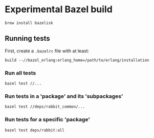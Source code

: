 # Experimental Bazel build

`brew install bazelisk`

## Running tests

First, create a `.bazelrc` file with at least:

```
build --//bazel_erlang:erlang_home=/path/to/erlang/installation
```

### Run all tests

`bazel test //...`

### Run tests in a 'package' and its 'subpackages'

`bazel test //deps/rabbit_common/...`

### Run tests for a specific 'package'

`bazel test deps/rabbit:all`
